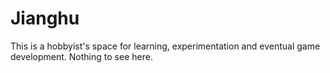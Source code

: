 # Jianghu
This is a hobbyist's space for learning, experimentation and eventual game development. 
Nothing to see here. 
